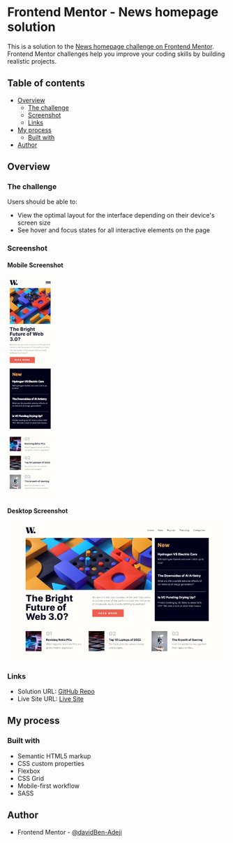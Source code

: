 # Frontend Mentor - News homepage solution

This is a solution to the [News homepage challenge on Frontend Mentor](https://www.frontendmentor.io/challenges/news-homepage-H6SWTa1MFl). Frontend Mentor challenges help you improve your coding skills by building realistic projects. 

## Table of contents

- [Overview](#overview)
  - [The challenge](#the-challenge)
  - [Screenshot](#screenshot)
  - [Links](#links)
- [My process](#my-process)
  - [Built with](#built-with)
- [Author](#author)


## Overview

### The challenge

Users should be able to:

- View the optimal layout for the interface depending on their device's screen size
- See hover and focus states for all interactive elements on the page

### Screenshot

#### Mobile Screenshot

![mobile screenshot](./assets/images/mobile-screenshot.jpg)

#### Desktop Screenshot

![desktop screenshot](./assets/images/desktop-screenshot.jpg)


### Links

- Solution URL: [GitHub Repo](https://github.com/davidBen-Adeji/frontend-mentor/tree/main/news-homepage-main)
- Live Site URL: [Live Site](https://lighthearted-croissant-11c731.netlify.app/)

## My process

### Built with

- Semantic HTML5 markup
- CSS custom properties
- Flexbox
- CSS Grid
- Mobile-first workflow
- SASS

## Author

- Frontend Mentor - [@davidBen-Adeji](https://www.frontendmentor.io/profile/davidBen-Adeji)